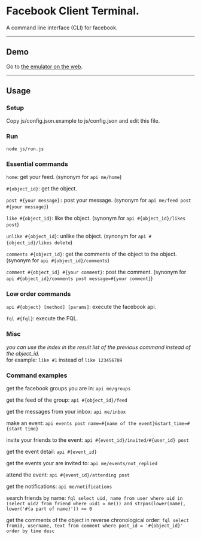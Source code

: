 # Facebook Client Terminal.
A command line interface (CLI) for facebook.

----
## Demo
Go to [the emulator on the web](http://kissrobber.github.io/facebook_client_terminal/).

----
## Usage

### Setup

Copy js/config.json.example to js/config.json and edit this file.

### Run

`node js/run.js`

### Essential commands

`home`: get your feed. (synonym for `api me/home`)

`#{object_id}`: get the object.

`post #{your message}:` post your message. (synonym for `api me/feed post #{your message}`)

`like #{object_id}`: like the object. (synonym for `api #{object_id}/likes post`)

`unlike #{object_id}`: unlike the object. (synonym for `api #{object_id}/likes delete`)

`comments #{object_id}`: get the comments of the object to the object. (synonym for `api #{object_id}/comments`)

`comment #{object_id} #{your comment}`: post the comment. (synonym for `api #{object_id}/comments post message=#{your comment}`)

### Low order commands

`api #{object} [method] [params]`: execute the facebook api.

`fql #{fql}`: execute the FQL.

### Misc

*you can use the index in the result list of the previous command instead of the object_id.*  
for example: `like #1` instead of `like 123456789`

### Command examples

get the facebook groups you are in: `api me/groups`

get the feed of the group: `api #{object_id}/feed`

get the messages from your inbox: `api me/inbox`

make an event: `api events post name=#{name of the event}&start_time=#{start time}`

invite your friends to the event: `api #{event_id}/invited/#{user_id} post`

get the event detail: `api #{event_id}`

get the events your are invited to: `api me/events/not_replied`

attend the event: `api #{event_id}/attending post`

get the notifications: `api me/notifications`

search friends by name: `fql select uid, name from user where uid in (select uid2 from friend where uid1 = me()) and strpos(lower(name), lower('#{a part of name}')) >= 0`

get the comments of the object in reverse chronological order: `fql select fromid, username, text from comment where post_id = '#{object_id}' order by time desc`

